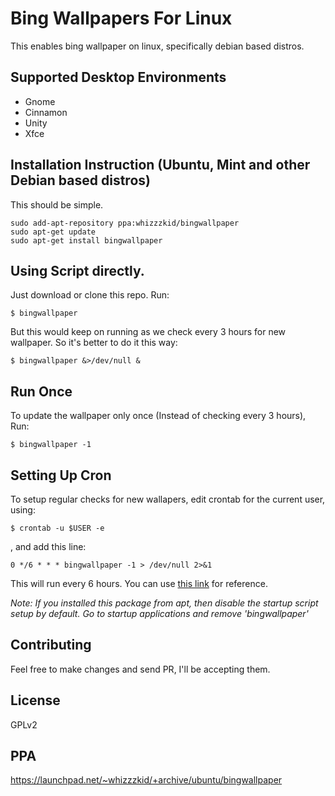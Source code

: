 # Bing Wallpapers For Linux
This enables bing wallpaper on linux, specifically debian based distros.

## Supported Desktop Environments

- Gnome
- Cinnamon
- Unity
- Xfce

## Installation Instruction (Ubuntu, Mint and other Debian based distros)
This should be simple.

    sudo add-apt-repository ppa:whizzzkid/bingwallpaper
    sudo apt-get update
    sudo apt-get install bingwallpaper

## Using Script directly.
Just download or clone this repo. Run:

    $ bingwallpaper

But this would keep on running as we check every 3 hours for new wallpaper. So it's better to do it this way:

    $ bingwallpaper &>/dev/null &

## Run Once
To update the wallpaper only once (Instead of checking every 3 hours), Run:

    $ bingwallpaper -1

## Setting Up Cron
To setup regular checks for new wallapers, edit crontab for the current user, using:

    $ crontab -u $USER -e

, and add this line:

    0 */6 * * * bingwallpaper -1 > /dev/null 2>&1

This will run every 6 hours. You can use [this link](http://www.crontab-generator.org/) for reference.

*Note: If you installed this package from apt, then disable the startup script setup by default. Go to startup applications and remove 'bingwallpaper'*

## Contributing
Feel free to make changes and send PR, I'll be accepting them.

## License
GPLv2

## PPA
https://launchpad.net/~whizzzkid/+archive/ubuntu/bingwallpaper
